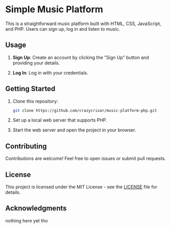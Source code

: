 
# Simple Music Platform

This is a straightforward music platform built with HTML, CSS, JavaScript, and PHP. Users can sign up, log in and listen to music.
## Usage

1. **Sign Up**: Create an account by clicking the "Sign Up" button and providing your details.

2. **Log In**: Log in with your credentials.

## Getting Started

1. Clone this repository:

   ```bash
   git clone https://github.com/crazycrixar/music-platform-php.git
   ```

2. Set up a local web server that supports PHP.

3. Start the web server and open the project in your browser.

## Contributing

Contributions are welcome! Feel free to open issues or submit pull requests.

## License

This project is licensed under the MIT License - see the [LICENSE](LICENSE) file for details.

## Acknowledgments
nothing here yet tho
